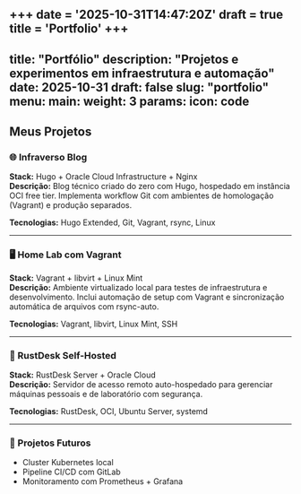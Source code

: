+++
date = '2025-10-31T14:47:20Z'
draft = true
title = 'Portfolio'
+++
---
title: "Portfólio"
description: "Projetos e experimentos em infraestrutura e automação"
date: 2025-10-31
draft: false
slug: "portfolio"
menu:
    main:
        weight: 3
        params:
            icon: code
---

## Meus Projetos

### 🌐 Infraverso Blog
**Stack:** Hugo + Oracle Cloud Infrastructure + Nginx  
**Descrição:** Blog técnico criado do zero com Hugo, hospedado em instância OCI free tier. Implementa workflow Git com ambientes de homologação (Vagrant) e produção separados.

**Tecnologias:** Hugo Extended, Git, Vagrant, rsync, Linux

---

### 🖥️ Home Lab com Vagrant
**Stack:** Vagrant + libvirt + Linux Mint  
**Descrição:** Ambiente virtualizado local para testes de infraestrutura e desenvolvimento. Inclui automação de setup com Vagrant e sincronização automática de arquivos com rsync-auto.

**Tecnologias:** Vagrant, libvirt, Linux Mint, SSH

---

### 🔐 RustDesk Self-Hosted
**Stack:** RustDesk Server + Oracle Cloud  
**Descrição:** Servidor de acesso remoto auto-hospedado para gerenciar máquinas pessoais e de laboratório com segurança.

**Tecnologias:** RustDesk, OCI, Ubuntu Server, systemd

---

### 🚀 Projetos Futuros
- Cluster Kubernetes local
- Pipeline CI/CD com GitLab
- Monitoramento com Prometheus + Grafana